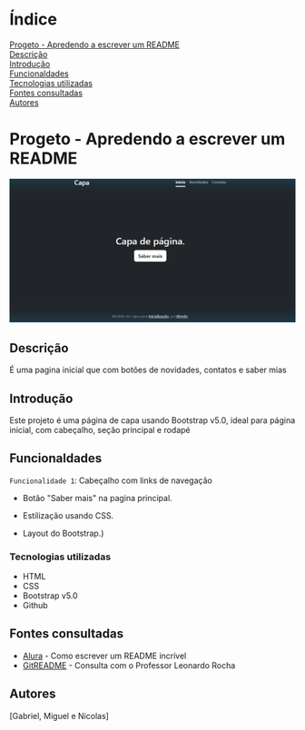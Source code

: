 # Índice

[Progeto - Apredendo a escrever um README](#progeto---apredendo-a-escrever-um-readme)  
[Descrição ](#descri%C3%A7%C3%A3o)  
[Introdução](#introdu%C3%A7%C3%A3o)  
[Funcionaldades](#funcionaldades)  
[Tecnologias utilizadas](#tecnologias-utilizadas)  
[Fontes consultadas](#fontes-consultadas)  
[Autores](#autores)  


# Progeto - Apredendo a escrever um README
![imagem info](img/IMG.png) 

## Descrição 
É uma pagina inicial que com botões de novidades, contatos e saber mias
## Introdução 
Este projeto é uma página de capa  usando Bootstrap v5.0,  ideal para página inicial, com cabeçalho, seção  principal e rodapé
## Funcionaldades
`Funcionalidade 1`: Cabeçalho com links de navegação
* Botão "Saber mais" na pagina principal.
* Estilização usando CSS.

* Layout do Bootstrap.) 
### Tecnologias utilizadas
* HTML 
* CSS
* Bootstrap v5.0
* Github
## Fontes consultadas

* [Alura](https://www.alura.com.br/artigos/escrever-bom-readme) - Como escrever um README incrível 
* [GitREADME](https://gist.github.com/lohhans/f8da0b147550df3f96914d3797e9fb89) - 
Consulta com o Professor Leonardo Rocha
## Autores
[Gabriel, Miguel e Nicolas]